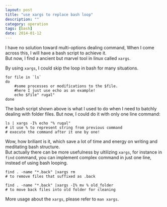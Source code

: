 ```yaml
---
layout: post
title: "use xargs to replace bash loop"
description: ""
category: operation
tags: [bash]
date: 2014-01-12
---
```

I have no solution toward multi-options dealing command, When I come across this, I will have a bash script to achieve it.  
But now, I find a ancient but marvel tool in linux called `xargs`.  

By using `xargs`, I could skip the loop in bash for many situations.  

```shell
for file in `ls`
do
    #some processes or modifications to the $file.
    #here I just use echo as an example!
    echo $file" rugal"
done
```

The bash script shown above is what I used to do when I need to batchly dealing with folder files. But now, I could do it with only one line command:  

```shell
ls | xargs -I% echo "% rugal"
# it use % to represent string from previous command
# execute the command after it one by one!
```
Wow, how briliant is it, which save a lot of time and energy on writing and meditating bash structure.  
But actually there can be more usefulness by ultilizing `xargs`, for instance in `find` command, you can implement complex command in just one line, instead of using bash looping.  

```shell
find . -name "*.back" |xargs rm
# to remove files that suffixed as .back

find . -name "*.back" |xargs -I% mv % old_folder
# to move back files into old folder for cleaning
```
More usage about the `xargs`, please refer to `man xargs`.  
